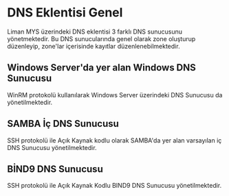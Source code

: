 # DNS Eklentisi Genel

Liman MYS üzerindeki DNS eklentisi 3 farklı DNS sunucusunu yönetmektedir. Bu DNS sunucularında genel olarak zone oluşturup düzenleyip, zone'lar içerisinde kayıtlar düzenlenebilmektedir.

## Windows Server'da yer alan Windows DNS Sunucusu

WinRM protokolü kullanılarak Windows Server üzerindeki DNS Sunucusu da yönetilmektedir.

## SAMBA İç DNS Sunucusu

SSH protokolü ile Açık Kaynak kodlu olarak SAMBA'da yer alan varsayılan iç DNS Sunucusu yönetilmektedir.

## BİND9 DNS Sunucusu

SSH protokolü ile Açık Kaynak Kodlu BIND9 DNS Sunucusu yönetilmektedir.

